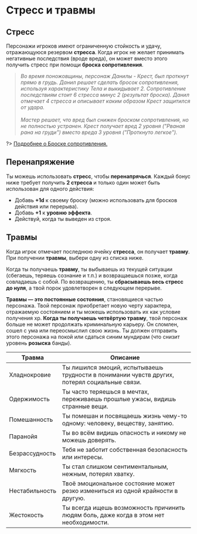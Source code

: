# Стресс и травмы

## Стресс

Персонажи игроков имеют ограниченную стойкость и удачу, отражающуюся резервом **стресса**. Когда игрок не желает принимать негативные последствия (вроде вреда), он может вместо этого получить стресс при помощи **броска сопротивления**.																												

> _Во время поножовщины, персонаж Данилы - Крест, был проткнут прямо в грудь. Данил решает сделать бросок сопротивления, используя характеристику Тела и выкидывает 2. Сопротивление последствиям стоит 6 стресса минус 2 (результат броска). Данил отмечает 4 стресса и описывает каким образом Крест защитился от удара.<br><br>Мастер решает, что вред был снижен броском сопротивления, но не полностью устранен. Крест получает вред 2 уровня ("Рваная рана на груди") вместо вреда 3 уровня ("Проткнуто легкое")._

?> [Подробнее о Броске сопротивления.](resistance-armor)

## Перенапряжение

Ты можешь использовать **стресс**, чтобы **перенапрячься**. Каждый бонус ниже требует получить **2 стресса** и только один может быть использован для одного действия:

* Добавь **+1d** к своему броску (можно использовать для бросков действия или перерыва).
* Добавь **+1** к **уровню эффекта**.
* Действуй, когда ты выведен из строя.

## Травмы

Когда игрок отмечает последнюю ячейку **стресса**, он получает **травму**. При получении **травмы**, выбери одну из списка ниже.

Когда ты получаешь **травму**, ты выбываешь из текущей ситуации (сбегаешь, теряешь сознание и т.п.) и возвращаешься позже, когда совладаешь с собой. По возвращению, ты **сбрасываешь весь стресс до нуля**, а твой порок удовлетворен в следующем перерыве.

**Травмы — это постоянные состояния**, становящиеся частью персонажа. Твой персонаж приобретает новую черту характера, отражаемую состоянием и ты можешь использовать их как условие получения xp. **Когда ты получаешь четвёртую травму**, твой персонаж больше не может продолжать криминальную карьеру. Он сломлен, сошел с ума или переосмыслил свою жизнь. Ты должен отправить этого персонажа на покой или сдаться синим мундирам (что снизит уровень **розыска** банды).

| Травма  | Описание |                    
|-|-|
|Хладнокровие    |Ты лишился эмоций, испытываешь трудности в понимании чувств других, потерял социальные связи.													
|Одержимость     |Ты часто теряешься в мечтах, переживаешь прошлые ужасы, видишь странные вещи.							
|Помешанность    |Ты помешан и посвящаешь жизнь чему-то одному: человеку, веществу, занятию.
|Паранойя        |Ты во всём видишь опасность и никому не можешь доверять.
|Безрассудность  |Тебя не заботит собственная безопасность или интересы.  
|Мягкость        |Ты стал слишком сентиментальным, нежным, потерял хватку.
|Нестабильность  |Твоё эмоциональное состояние может резко измениться из одной крайности в другую.
|Жестокость      |Ты всегда ищешь возможность причинить людям боль, даже когда в этом нет необходимости.
